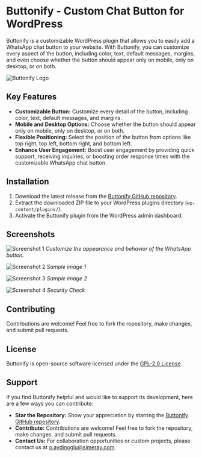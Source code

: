 # Buttonify - Custom Chat Button for WordPress

Buttonify is a customizable WordPress plugin that allows you to easily add a WhatsApp chat button to your website. With Buttonify, you can customize every aspect of the button, including color, text, default messages, margins, and even choose whether the button should appear only on mobile, only on desktop, or on both.

![Buttonify Logo](https://www.simeray.com/github/buttonify/buttonify-logo.png)

## Key Features

- **Customizable Button:** Customize every detail of the button, including color, text, default messages, and margins.
- **Mobile and Desktop Options:** Choose whether the button should appear only on mobile, only on desktop, or on both.
- **Flexible Positioning:** Select the position of the button from options like top right, top left, bottom right, and bottom left.
- **Enhance User Engagement:** Boost user engagement by providing quick support, receiving inquiries, or boosting order response times with the customizable WhatsApp chat button.

## Installation

1. Download the latest release from the [Buttonify GitHub repository](https://github.com/mrcandev/buttonify).
2. Extract the downloaded ZIP file to your WordPress plugins directory (`wp-content/plugins/`).
3. Activate the Buttonify plugin from the WordPress admin dashboard.

## Screenshots

![Screenshot 1](https://www.simeray.com/github/buttonify/screenshot_panel.png)
*Customize the appearance and behavior of the WhatsApp button.*

![Screenshot 2](https://www.simeray.com/github/buttonify/buttonify_button.png)
*Sample image 1*

![Screenshot 3](https://www.simeray.com/github/buttonify/buttonify_button_full.png)
*Sample image 2*

![Screenshot 4](https://www.simeray.com/github/buttonify/security_check.png)
*Security Check*

## Contributing

Contributions are welcome! Feel free to fork the repository, make changes, and submit pull requests.

## License

Buttonify is open-source software licensed under the [GPL-2.0 License](LICENSE).

## Support

If you find Buttonify helpful and would like to support its development, here are a few ways you can contribute:

- **Star the Repository:** Show your appreciation by starring the [Buttonify GitHub repository](https://github.com/mrcandev/buttonify).
- **Contribute:** Contributions are welcome! Feel free to fork the repository, make changes, and submit pull requests.
- **Contact Us:** For collaboration opportunities or custom projects, please contact us at o.aydinoglu@simeray.com.